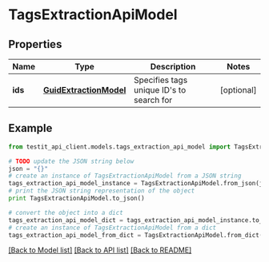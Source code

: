 # TagsExtractionApiModel


## Properties
Name | Type | Description | Notes
------------ | ------------- | ------------- | -------------
**ids** | [**GuidExtractionModel**](GuidExtractionModel.md) | Specifies tags unique ID&#39;s to search for | [optional] 

## Example

```python
from testit_api_client.models.tags_extraction_api_model import TagsExtractionApiModel

# TODO update the JSON string below
json = "{}"
# create an instance of TagsExtractionApiModel from a JSON string
tags_extraction_api_model_instance = TagsExtractionApiModel.from_json(json)
# print the JSON string representation of the object
print TagsExtractionApiModel.to_json()

# convert the object into a dict
tags_extraction_api_model_dict = tags_extraction_api_model_instance.to_dict()
# create an instance of TagsExtractionApiModel from a dict
tags_extraction_api_model_from_dict = TagsExtractionApiModel.from_dict(tags_extraction_api_model_dict)
```
[[Back to Model list]](../README.md#documentation-for-models) [[Back to API list]](../README.md#documentation-for-api-endpoints) [[Back to README]](../README.md)


